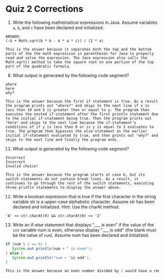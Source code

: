 # Quiz 2 Corrections
1. Write the following mathematical expressions in Java. Assume variables `a`, `b`, and `c` have been declared and initialized.
```
ANSWER:
(-b + Math.sqrt(b * b - 4 * a * c)) / (2 * a)

This is the answer because it separates both the top and the bottom parts of the the math expression in parentheses for Java to properly read and solve the expression. The Java expression also calls the Math.sqrt() method to take the square root on one portion of the top part of the quadratic formula.
```
8. What output is generated by the following code segment?
```
where
here
why?

This is the answer because the first if statement is true. As a result the program prints out "where?" and skips to the next line if x is less than 10 and 5 is greater than or equal to y. The program then executes the nested if-statement after the first println statement due to the initial if-statement being true. Then the program prints out "here" and skips to the next line because the if-statement's conditions of if y is less than 0 or is y is equal to 3 evaluates to true. The program then bypasses the else-statement as the earlier initial if-statement evaluated to true, and then prints out "why?" and skips to the next line and finally the program ends.
```
11. What output is generated by the following code segment?
```
Incorrect
Incorrect
Invalid choice!

This is the answer because the program starts at case b, but its switch statements do not contain break lines. As a result, it continues to go through the rest of the switch statements, executing three println statements to display the answer above.
```
12. Write a boolean expression that is true if the first character in the string variable str is a upper-case alphabetic character. Assume str has been declared and initialized. Hint:  Use the charAt method.
```
'A' <= str.charAt(0) && str.charAt(0) <= 'Z'
```
13. Write an if-else statement that displays "___ is even" if the value of the `int` variable num is even, otherwise display "___ is odd" (the blank must be the value of `num`). Assume num has been declared and initialized.
```java
if (num % 2 == 0) {
   System.out.println(num + " is even");
} else {
   System.out.println("num + "is odd");
}

This is the answer because an even number divided by 2 would have a remainder of 2 and if otherwise would be an odd number. So the if condition would be if the remainder of `num` is equal to 0, then `num` is an even number. If not then the program would print out that its an odd number.
```
